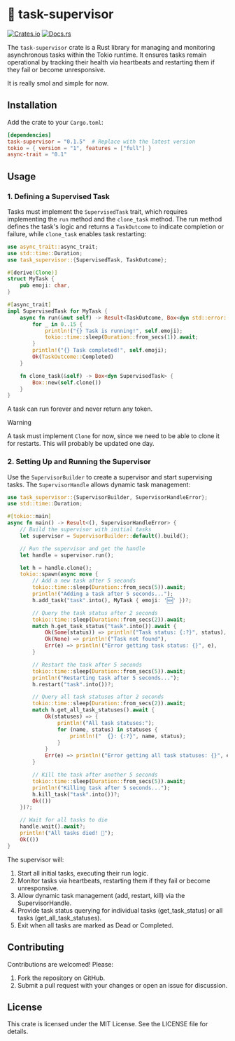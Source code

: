 # 🤖 task-supervisor

[![Crates.io](https://img.shields.io/crates/v/supervisor.svg)](https://crates.io/crates/task-supervisor)
[![Docs.rs](https://docs.rs/supervisor/badge.svg)](https://docs.rs/task-supervisor)

The `task-supervisor` crate is a Rust library for managing and monitoring asynchronous tasks within the Tokio runtime. It ensures tasks remain operational by tracking their health via heartbeats and restarting them if they fail or become unresponsive.

It is really smol and simple for now.

## Installation

Add the crate to your `Cargo.toml`:

```toml
[dependencies]
task-supervisor = "0.1.5"  # Replace with the latest version
tokio = { version = "1", features = ["full"] }
async-trait = "0.1"
```

## Usage

### 1. Defining a Supervised Task

Tasks must implement the `SupervisedTask` trait, which requires implementing the `run` method and the `clone_task` method. The run method defines the task's logic and returns a `TaskOutcome` to indicate completion or failure, while `clone_task` enables task restarting:

```rust
use async_trait::async_trait;
use std::time::Duration;
use task_supervisor::{SupervisedTask, TaskOutcome};

#[derive(Clone)]
struct MyTask {
    pub emoji: char,
}

#[async_trait]
impl SupervisedTask for MyTask {
    async fn run(&mut self) -> Result<TaskOutcome, Box<dyn std::error::Error + Send + Sync>> {
        for _ in 0..15 {
            println!("{} Task is running!", self.emoji);
            tokio::time::sleep(Duration::from_secs(1)).await;
        }
        println!("{} Task completed!", self.emoji);
        Ok(TaskOutcome::Completed)
    }

    fn clone_task(&self) -> Box<dyn SupervisedTask> {
        Box::new(self.clone())
    }
}
```

A task can run forever and never return any token.

> [!WARNING]  
> A task must implement `Clone` for now, since we need to be able to clone it for restarts.
> This will probably be updated one day.

### 2. Setting Up and Running the Supervisor

Use the `SupervisorBuilder` to create a supervisor and start supervising tasks. The `SupervisorHandle` allows dynamic task management:

```rust
use task_supervisor::{SupervisorBuilder, SupervisorHandleError};
use std::time::Duration;

#[tokio::main]
async fn main() -> Result<(), SupervisorHandleError> {
    // Build the supervisor with initial tasks
    let supervisor = SupervisorBuilder::default().build();

    // Run the supervisor and get the handle
    let handle = supervisor.run();

    let h = handle.clone();
    tokio::spawn(async move {
        // Add a new task after 5 seconds
        tokio::time::sleep(Duration::from_secs(5)).await;
        println!("Adding a task after 5 seconds...");
        h.add_task("task".into(), MyTask { emoji: '🆕' })?;

        // Query the task status after 2 seconds
        tokio::time::sleep(Duration::from_secs(2)).await;
        match h.get_task_status("task".into()).await {
            Ok(Some(status)) => println!("Task status: {:?}", status),
            Ok(None) => println!("Task not found"),
            Err(e) => println!("Error getting task status: {}", e),
        }

        // Restart the task after 5 seconds
        tokio::time::sleep(Duration::from_secs(5)).await;
        println!("Restarting task after 5 seconds...");
        h.restart("task".into())?;

        // Query all task statuses after 2 seconds
        tokio::time::sleep(Duration::from_secs(2)).await;
        match h.get_all_task_statuses().await {
            Ok(statuses) => {
                println!("All task statuses:");
                for (name, status) in statuses {
                    println!("  {}: {:?}", name, status);
                }
            }
            Err(e) => println!("Error getting all task statuses: {}", e),
        }

        // Kill the task after another 5 seconds
        tokio::time::sleep(Duration::from_secs(5)).await;
        println!("Killing task after 5 seconds...");
        h.kill_task("task".into())?;
        Ok(())
    })?;

    // Wait for all tasks to die
    handle.wait().await?;
    println!("All tasks died! 🫡");
    Ok(())
}
```

The supervisor will:
1. Start all initial tasks, executing their run logic.
2. Monitor tasks via heartbeats, restarting them if they fail or become unresponsive.
3. Allow dynamic task management (add, restart, kill) via the SupervisorHandle.
4. Provide task status querying for individual tasks (get_task_status) or all tasks (get_all_task_statuses).
5. Exit when all tasks are marked as Dead or Completed.

## Contributing

Contributions are welcomed! Please:
1. Fork the repository on GitHub.
2. Submit a pull request with your changes or open an issue for discussion.

## License
This crate is licensed under the MIT License. See the LICENSE file for details.

